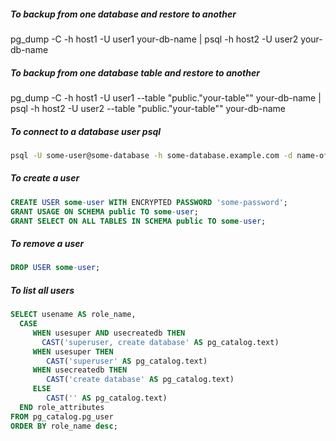 ##### To backup from one database and restore to another

pg_dump -C -h host1 -U user1 your-db-name | psql -h host2 -U user2 your-db-name

##### To backup from one database table and restore to another

pg_dump -C -h host1 -U user1 --table "public.\"your-table\"" your-db-name | psql -h host2 -U user2 --table "public.\"your-table\"" your-db-name

##### To connect to a database user psql

```sh
psql -U some-user@some-database -h some-database.example.com -d name-of-database
```

##### To create a user

```sql
CREATE USER some-user WITH ENCRYPTED PASSWORD 'some-password';
GRANT USAGE ON SCHEMA public TO some-user;
GRANT SELECT ON ALL TABLES IN SCHEMA public TO some-user;
```

##### To remove a user

```sql
DROP USER some-user;
```

##### To list all users

```sql
SELECT usename AS role_name,
  CASE 
     WHEN usesuper AND usecreatedb THEN 
	   CAST('superuser, create database' AS pg_catalog.text)
     WHEN usesuper THEN 
	    CAST('superuser' AS pg_catalog.text)
     WHEN usecreatedb THEN 
	    CAST('create database' AS pg_catalog.text)
     ELSE 
	    CAST('' AS pg_catalog.text)
  END role_attributes
FROM pg_catalog.pg_user
ORDER BY role_name desc;
```
